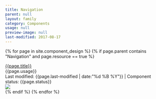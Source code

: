 ```yaml
---
title: Navigation
parent: null
layout: family
category: Components
usage: null
preview-image: null
last-modified: 2017-08-17
---
```


{% for page in site.component_design %}
  {% if page.parent contains "Navigation" and page.resource == true %}
  <div class="component-element">
    <div class="hxRow">
      <div class="hxCol-8">
        <div class="hxRow">
          <div class="hxCol">
            <div class="component-title"><a href="{{site.url}}{{page.url}}.html">{{page.title}}</a></div>
          </div>
        </div>
        <div class="hxRow">
          <div class="hxCol">
            <div class="component-blurb">{{page.usage}}</div>
            <div class="component-status">Last modified: {{page.last-modified | date:"%d %B %Y"}} | Component status: {{page.status}}</div>
          </div>
        </div>
      </div>
      <div class="hxCol-4">
        <div class="hero-image"><img src="{{site.cdn_url}}/img/{{page.preview-image}}"/></div>
      </div>
    </div>
  </div>
  {% endif %}
{% endfor %}
